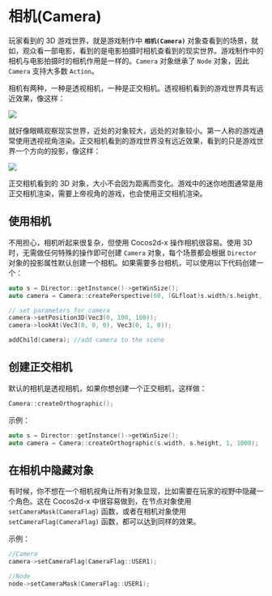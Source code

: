 # 相机(Camera)

玩家看到的 3D 游戏世界，就是游戏制作中 __`相机(Camera)`__ 对象查看到的场景，就如，观众看一部电影，看到的是电影拍摄时相机查看到的现实世界。游戏制作中的相机与电影拍摄时的相机作用是一样的。`Camera` 对象继承了 `Node` 对象，因此 `Camera` 支持大多数 `Action`。

相机有两种，一种是透视相机，一种是正交相机。透视相机看到的游戏世界具有远近效果，像这样：

![](../../en/3d/3d-img/PerspectiveCamera.png)

就好像眼睛观察现实世界，近处的对象较大，远处的对象较小。第一人称的游戏通常使用透视视角渲染。正交相机看到的游戏世界没有远近效果，看到的只是游戏世界一个方向的投影，像这样：

![](../../en/3d/3d-img/OrthographicCamera.png)

正交相机看到的 3D 对象，大小不会因为距离而变化。游戏中的迷你地图通常是用正交相机渲染，需要上帝视角的游戏，也会使用正交相机渲染。

## 使用相机

不用担心，相机听起来很复杂，但使用 Cocos2d-x 操作相机很容易。使用 3D 时，无需做任何特殊的操作即可创建 `Camera` 对象，每个场景都会根据 `Director` 对象的投影属性默认创建一个相机。如果需要多台相机，可以使用以下代码创建一个：

```cpp
auto s = Director::getInstance()->getWinSize();
auto camera = Camera::createPerspective(60, (GLfloat)s.width/s.height, 1, 1000);

// set parameters for camera
camera->setPosition3D(Vec3(0, 100, 100));
camera->lookAt(Vec3(0, 0, 0), Vec3(0, 1, 0));

addChild(camera); //add camera to the scene
```

## 创建正交相机

默认的相机是透视相机，如果你想创建一个正交相机，这样做：

```cpp
Camera::createOrthographic();
```

示例：

```cpp
auto s = Director::getInstance()->getWinSize();
auto camera = Camera::createOrthographic(s.width, s.height, 1, 1000);
```

## 在相机中隐藏对象

有时候，你不想在一个相机视角让所有对象显现，比如需要在玩家的视野中隐藏一个角色。这在 Cocos2d-x 中很容易做到，在节点对象使用 `setCameraMask(CameraFlag)` 函数，或者在相机对象使用 `setCameraFlag(CameraFlag)` 函数，都可以达到同样的效果。

示例：

```cpp
//Camera
camera->setCameraFlag(CameraFlag::USER1);

//Node
node->setCameraMask(CameraFlag::USER1);
```
